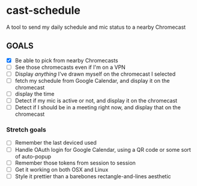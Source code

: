 # cast-schedule
A tool to send my daily schedule and mic status to a nearby Chromecast

## GOALS
- [x] Be able to pick from nearby Chromecasts
- [ ] See those chromecasts even if I'm on a VPN
- [ ] Display _anything_ I've drawn myself on the chromecast I selected
- [ ] fetch my schedule from Google Calendar, and display it on the chromecast
- [ ] display the time
- [ ] Detect if my mic is active or not, and display it on the chromecast
- [ ] Detect if I should be in a meeting right now, and display that on the chromecast

### Stretch goals
- [ ] Remember the last deviced used
- [ ] Handle OAuth login for Google Calendar, using a QR code or some sort of auto-popup
- [ ] Remember those tokens from session to session
- [ ] Get it working on both OSX and Linux
- [ ] Style it prettier than a barebones rectangle-and-lines aesthetic
